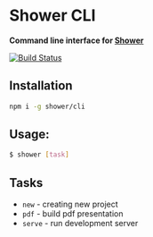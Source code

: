 # Shower CLI

**Command line interface for [Shower](http://shwr.me/)**

[![Build Status](https://travis-ci.org/shower/cli.svg?branch=master)](https://travis-ci.org/shower/cli)

## Installation

```bash
npm i -g shower/cli
```

## Usage:

```bash
$ shower [task]
```

## Tasks

 - `new` - creating new project
 - `pdf` - build pdf presentation
 - `serve` - run development server
